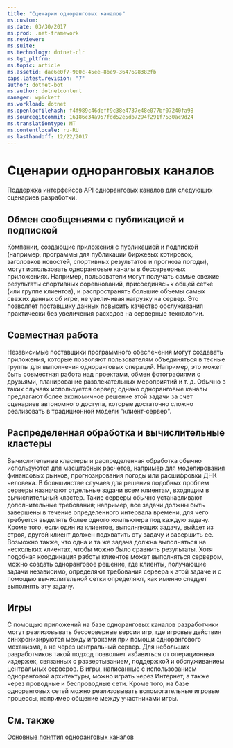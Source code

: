 ```yaml
---
title: "Сценарии одноранговых каналов"
ms.custom: 
ms.date: 03/30/2017
ms.prod: .net-framework
ms.reviewer: 
ms.suite: 
ms.technology: dotnet-clr
ms.tgt_pltfrm: 
ms.topic: article
ms.assetid: dae6e0f7-900c-45ee-8be9-3647698382fb
caps.latest.revision: "7"
author: dotnet-bot
ms.author: dotnetcontent
manager: wpickett
ms.workload: dotnet
ms.openlocfilehash: f4f989c46deff9c38e4737e48e077bf07240fa98
ms.sourcegitcommit: 16186c34a957fdd52e5db7294f291f7530ac9d24
ms.translationtype: MT
ms.contentlocale: ru-RU
ms.lasthandoff: 12/22/2017
---
```

# <a name="peer-channel-scenarios"></a>Сценарии одноранговых каналов
Поддержка интерфейсов API одноранговых каналов для следующих сценариев разработки.  
  
## <a name="publicationsubscription-messaging"></a>Обмен сообщениями с публикацией и подпиской  
 Компании, создающие приложения с публикацией и подпиской (например, программы для публикации биржевых котировок, заголовков новостей, спортивных результатов и прогноза погоды), могут использовать одноранговые каналы в бессерверных приложениях. Например, пользователи могут получать самые свежие результаты спортивных соревнований, присоединясь к общей сетке (или группе клиентов), и распространять большие объемы самых свежих данных об игре, не увеличивая нагрузку на сервер. Это позволяет поставщику данных повысить качество обслуживания практически без увеличения расходов на серверные технологии.  
  
## <a name="collaboration"></a>Совместная работа  
 Независимые поставщики программного обеспечения могут создавать приложения, которые позволяют пользователям объединяться в тесные группы для выполнения одноранговых операций. Например, это может быть совместная работа над проектами, обмен фотографиями с друзьями, планирование развлекательных мероприятий и т. д. Обычно в таких случаях используется сервер; однако одноранговые каналы предлагают более экономичное решение этой задачи за счет сценариев автономного доступа, которые достаточно сложно реализовать в традиционной модели "клиент-сервер".  
  
## <a name="distributed-processing-and-compute-clusters"></a>Распределенная обработка и вычислительные кластеры  
 Вычислительные кластеры и распределенная обработка обычно используются для масштабных расчетов, например для моделирования финансовых рынков, прогнозирования погоды или расшифровки ДНК человека. В большинстве случаев для решения подобных проблем серверы назначают отдельные задачи всем клиентам, входящим в вычислительный кластер. Такие серверы обычно устанавливают дополнительные требования; например, все задачи должны быть завершены в течение определенного интервала времени, для чего требуется выделять более одного компьютера под каждую задачу. Кроме того, если один из клиентов, выполняющих задачу, выйдет из строя, другой клиент должен подхватить эту задачу и завершить ее. Возможно также, что одна и та же задача должна выполняться на нескольких клиентах, чтобы можно было сравнить результаты. Хотя подобная координация работы клиентов может выполняться сервером, можно создать одноранговое решение, где клиенты, получающие задачи независимо, определяют требования сервера к этой задаче и с помощью вычислительной сетки определяют, как именно следует выполнять эту задачу.  
  
## <a name="gaming"></a>Игры  
 С помощью приложений на базе одноранговых каналов разработчики могут реализовывать бессерверные версии игр, где игровые действия синхронизируются между игроками при помощи однорангового механизма, а не через центральный сервер. Для небольших разработчиков такой подход позволяет избавиться от операционных издержек, связанных с развертыванием, поддержкой и обслуживанием центральных серверов. В игры, написанные с использованием одноранговой архитектуры, можно играть через Интернет, а также через проводные и беспроводные сети. Кроме того, на базе одноранговых сетей можно реализовывать вспомогательные игровые процессы, например общение между участниками игры.  
  
## <a name="see-also"></a>См. также  
 [Основные понятия одноранговых каналов](../../../../docs/framework/wcf/feature-details/peer-channel-concepts.md)
